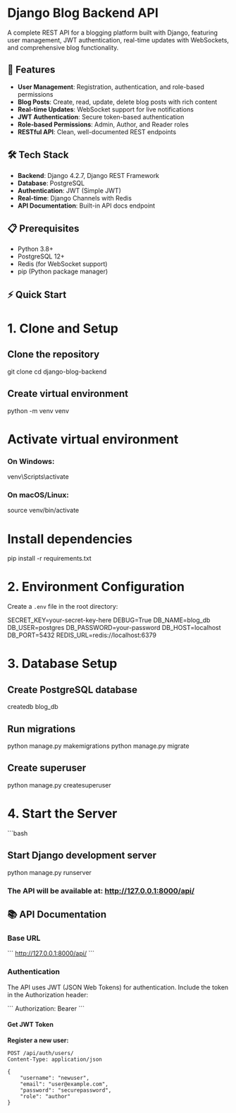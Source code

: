 # Django Blog Backend API

A complete REST API for a blogging platform built with Django, featuring user management, JWT authentication, real-time updates with WebSockets, and comprehensive blog functionality.

## 🚀 Features

- **User Management**: Registration, authentication, and role-based permissions
- **Blog Posts**: Create, read, update, delete blog posts with rich content
- **Real-time Updates**: WebSocket support for live notifications
- **JWT Authentication**: Secure token-based authentication
- **Role-based Permissions**: Admin, Author, and Reader roles
- **RESTful API**: Clean, well-documented REST endpoints

## 🛠️ Tech Stack

- **Backend**: Django 4.2.7, Django REST Framework
- **Database**: PostgreSQL
- **Authentication**: JWT (Simple JWT)
- **Real-time**: Django Channels with Redis
- **API Documentation**: Built-in API docs endpoint

## 📋 Prerequisites

- Python 3.8+
- PostgreSQL 12+
- Redis (for WebSocket support)
- pip (Python package manager)

## ⚡ Quick Start

# 1. Clone and Setup

## Clone the repository
git clone <your-repo-url>
cd django-blog-backend

## Create virtual environment
python -m venv venv

# Activate virtual environment
### On Windows:
venv\Scripts\activate
### On macOS/Linux:
source venv/bin/activate

# Install dependencies
pip install -r requirements.txt

# 2. Environment Configuration

Create a `.env` file in the root directory:

SECRET_KEY=your-secret-key-here 
DEBUG=True
DB_NAME=blog_db
DB_USER=postgres
DB_PASSWORD=your-password
DB_HOST=localhost
DB_PORT=5432
REDIS_URL=redis://localhost:6379


# 3. Database Setup


## Create PostgreSQL database
createdb blog_db

## Run migrations
python manage.py makemigrations
python manage.py migrate

## Create superuser
python manage.py createsuperuser


# 4. Start the Server

\`\`\`bash
## Start Django development server
python manage.py runserver

### The API will be available at: http://127.0.0.1:8000/api/


## 📚 API Documentation

### Base URL
\`\`\`
http://127.0.0.1:8000/api/
\`\`\`

### Authentication

The API uses JWT (JSON Web Tokens) for authentication. Include the token in the Authorization header:

\`\`\`
Authorization: Bearer <your-jwt-token>
\`\`\`

#### Get JWT Token

**Register a new user:**
```http
POST /api/auth/users/
Content-Type: application/json

{
    "username": "newuser",
    "email": "user@example.com",
    "password": "securepassword",
    "role": "author"
}
